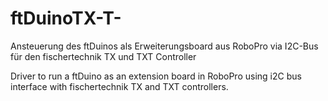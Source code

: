 # ftDuinoTX-T-
Ansteuerung des ftDuinos als Erweiterungsboard aus RoboPro via I2C-Bus für den fischertechnik TX und TXT Controller

Driver to run a ftDuino as an extension board in RoboPro using i2C bus interface with fischertechnik TX and TXT controllers.
